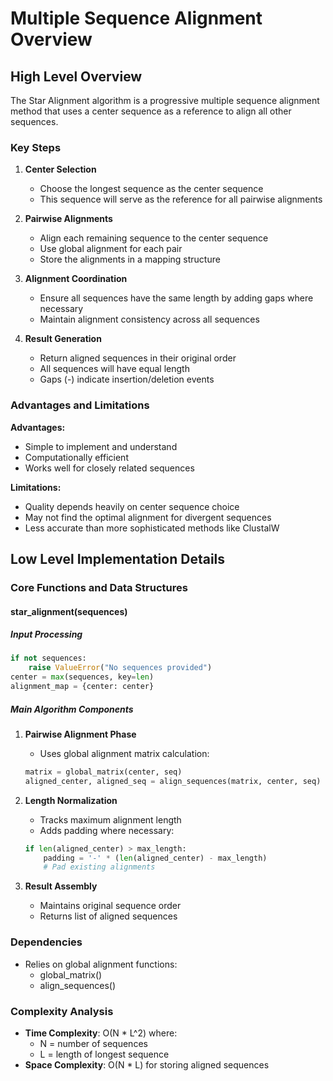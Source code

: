 # Multiple Sequence Alignment Overview

## High Level Overview

The Star Alignment algorithm is a progressive multiple sequence alignment method that uses a center sequence as a reference to align all other sequences.

### Key Steps

1. **Center Selection**
   - Choose the longest sequence as the center sequence
   - This sequence will serve as the reference for all pairwise alignments

2. **Pairwise Alignments**
   - Align each remaining sequence to the center sequence
   - Use global alignment for each pair
   - Store the alignments in a mapping structure

3. **Alignment Coordination**
   - Ensure all sequences have the same length by adding gaps where necessary
   - Maintain alignment consistency across all sequences

4. **Result Generation**
   - Return aligned sequences in their original order
   - All sequences will have equal length
   - Gaps (-) indicate insertion/deletion events

### Advantages and Limitations

**Advantages:**
- Simple to implement and understand
- Computationally efficient
- Works well for closely related sequences

**Limitations:**
- Quality depends heavily on center sequence choice
- May not find the optimal alignment for divergent sequences
- Less accurate than more sophisticated methods like ClustalW

## Low Level Implementation Details

### Core Functions and Data Structures

#### star_alignment(sequences)

##### Input Processing
```python
if not sequences:
    raise ValueError("No sequences provided")
center = max(sequences, key=len)
alignment_map = {center: center}
```

##### Main Algorithm Components

1. **Pairwise Alignment Phase**
   - Uses global alignment matrix calculation:
   ```python
   matrix = global_matrix(center, seq)
   aligned_center, aligned_seq = align_sequences(matrix, center, seq)
   ```

2. **Length Normalization**
   - Tracks maximum alignment length
   - Adds padding where necessary:
   ```python
   if len(aligned_center) > max_length:
       padding = '-' * (len(aligned_center) - max_length)
       # Pad existing alignments
   ```

3. **Result Assembly**
   - Maintains original sequence order
   - Returns list of aligned sequences

### Dependencies

- Relies on global alignment functions:
  - global_matrix()
  - align_sequences()

### Complexity Analysis
- **Time Complexity**: O(N * L^2) where:
  - N = number of sequences
  - L = length of longest sequence
- **Space Complexity**: O(N * L) for storing aligned sequences
